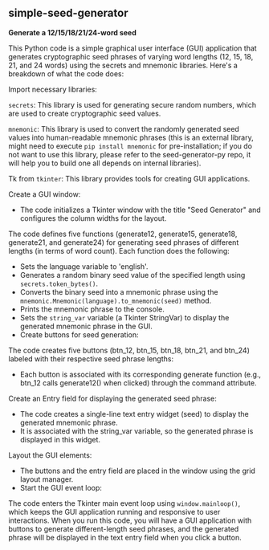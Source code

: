 ## simple-seed-generator

**Generate a 12/15/18/21/24-word seed**

This Python code is a simple graphical user interface (GUI) application that generates cryptographic seed phrases of varying word lengths (12, 15, 18, 21, and 24 words) using the secrets and mnemonic libraries. Here's a breakdown of what the code does:

Import necessary libraries:

`secrets`: This library is used for generating secure random numbers, which are used to create cryptographic seed values.

`mnemonic`: This library is used to convert the randomly generated seed values into human-readable mnemonic phrases (this is an external library, might need to execute `pip install mnemonic` for pre-installation; if you do not want to use this library, please refer to the seed-generator-py repo, it will help you to build one all depends on internal libraries).

Tk from `tkinter`: This library provides tools for creating GUI applications.

Create a GUI window:
- The code initializes a Tkinter window with the title "Seed Generator" and configures the column widths for the layout.

The code defines five functions (generate12, generate15, generate18, generate21, and generate24) for generating seed phrases of different lengths (in terms of word count). Each function does the following:
- Sets the language variable to 'english'.
- Generates a random binary seed value of the specified length using `secrets.token_bytes()`.
- Converts the binary seed into a mnemonic phrase using the `mnemonic.Mnemonic(language).to_mnemonic(seed)` method.
- Prints the mnemonic phrase to the console.
- Sets the `string_var` variable (a Tkinter StringVar) to display the generated mnemonic phrase in the GUI.
- Create buttons for seed generation:

The code creates five buttons (btn_12, btn_15, btn_18, btn_21, and btn_24) labeled with their respective seed phrase lengths:
- Each button is associated with its corresponding generate function (e.g., btn_12 calls generate12() when clicked) through the command attribute.

Create an Entry field for displaying the generated seed phrase:
- The code creates a single-line text entry widget (seed) to display the generated mnemonic phrase.
- It is associated with the string_var variable, so the generated phrase is displayed in this widget.

Layout the GUI elements:
- The buttons and the entry field are placed in the window using the grid layout manager.
- Start the GUI event loop:

The code enters the Tkinter main event loop using `window.mainloop()`, which keeps the GUI application running and responsive to user interactions.
When you run this code, you will have a GUI application with buttons to generate different-length seed phrases, and the generated phrase will be displayed in the text entry field when you click a button.
